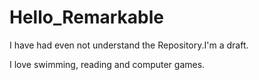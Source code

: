 Hello_Remarkable
================

I have had even not understand the Repository.I'm a draft.

I love swimming, reading and computer games. 
